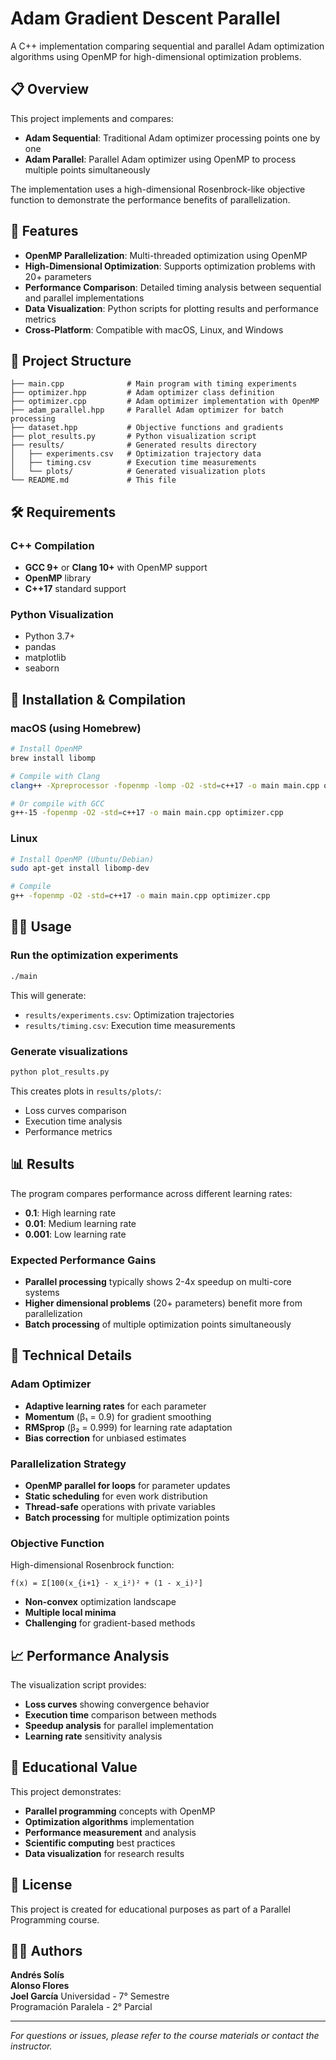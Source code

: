 # Adam Gradient Descent Parallel

A C++ implementation comparing sequential and parallel Adam optimization algorithms using OpenMP for high-dimensional optimization problems.

## 📋 Overview

This project implements and compares:
- **Adam Sequential**: Traditional Adam optimizer processing points one by one
- **Adam Parallel**: Parallel Adam optimizer using OpenMP to process multiple points simultaneously

The implementation uses a high-dimensional Rosenbrock-like objective function to demonstrate the performance benefits of parallelization.

## 🚀 Features

- **OpenMP Parallelization**: Multi-threaded optimization using OpenMP
- **High-Dimensional Optimization**: Supports optimization problems with 20+ parameters
- **Performance Comparison**: Detailed timing analysis between sequential and parallel implementations
- **Data Visualization**: Python scripts for plotting results and performance metrics
- **Cross-Platform**: Compatible with macOS, Linux, and Windows

## 📁 Project Structure

```
├── main.cpp              # Main program with timing experiments
├── optimizer.hpp         # Adam optimizer class definition
├── optimizer.cpp         # Adam optimizer implementation with OpenMP
├── adam_parallel.hpp     # Parallel Adam optimizer for batch processing
├── dataset.hpp           # Objective functions and gradients
├── plot_results.py       # Python visualization script
├── results/              # Generated results directory
│   ├── experiments.csv   # Optimization trajectory data
│   ├── timing.csv        # Execution time measurements
│   └── plots/            # Generated visualization plots
└── README.md             # This file
```

## 🛠️ Requirements

### C++ Compilation
- **GCC 9+** or **Clang 10+** with OpenMP support
- **OpenMP** library
- **C++17** standard support

### Python Visualization
- Python 3.7+
- pandas
- matplotlib
- seaborn

## 🔧 Installation & Compilation

### macOS (using Homebrew)
```bash
# Install OpenMP
brew install libomp

# Compile with Clang
clang++ -Xpreprocessor -fopenmp -lomp -O2 -std=c++17 -o main main.cpp optimizer.cpp

# Or compile with GCC
g++-15 -fopenmp -O2 -std=c++17 -o main main.cpp optimizer.cpp
```

### Linux
```bash
# Install OpenMP (Ubuntu/Debian)
sudo apt-get install libomp-dev

# Compile
g++ -fopenmp -O2 -std=c++17 -o main main.cpp optimizer.cpp
```

## 🏃‍♂️ Usage

### Run the optimization experiments
```bash
./main
```

This will generate:
- `results/experiments.csv`: Optimization trajectories
- `results/timing.csv`: Execution time measurements

### Generate visualizations
```bash
python plot_results.py
```

This creates plots in `results/plots/`:
- Loss curves comparison
- Execution time analysis
- Performance metrics

## 📊 Results

The program compares performance across different learning rates:
- **0.1**: High learning rate
- **0.01**: Medium learning rate  
- **0.001**: Low learning rate

### Expected Performance Gains
- **Parallel processing** typically shows 2-4x speedup on multi-core systems
- **Higher dimensional problems** (20+ parameters) benefit more from parallelization
- **Batch processing** of multiple optimization points simultaneously

## 🔬 Technical Details

### Adam Optimizer
- **Adaptive learning rates** for each parameter
- **Momentum** (β₁ = 0.9) for gradient smoothing
- **RMSprop** (β₂ = 0.999) for learning rate adaptation
- **Bias correction** for unbiased estimates

### Parallelization Strategy
- **OpenMP parallel for loops** for parameter updates
- **Static scheduling** for even work distribution
- **Thread-safe** operations with private variables
- **Batch processing** for multiple optimization points

### Objective Function
High-dimensional Rosenbrock function:
```
f(x) = Σ[100(x_{i+1} - x_i²)² + (1 - x_i)²]
```
- **Non-convex** optimization landscape
- **Multiple local minima**
- **Challenging** for gradient-based methods

## 📈 Performance Analysis

The visualization script provides:
- **Loss curves** showing convergence behavior
- **Execution time** comparison between methods
- **Speedup analysis** for parallel implementation
- **Learning rate** sensitivity analysis

## 🎯 Educational Value

This project demonstrates:
- **Parallel programming** concepts with OpenMP
- **Optimization algorithms** implementation
- **Performance measurement** and analysis
- **Scientific computing** best practices
- **Data visualization** for research results

## 📝 License

This project is created for educational purposes as part of a Parallel Programming course.

## 👨‍💻 Authors

**Andrés Solís**  
**Alonso Flores**  
**Joel García**
Universidad - 7° Semestre  
Programación Paralela - 2° Parcial

---

*For questions or issues, please refer to the course materials or contact the instructor.*